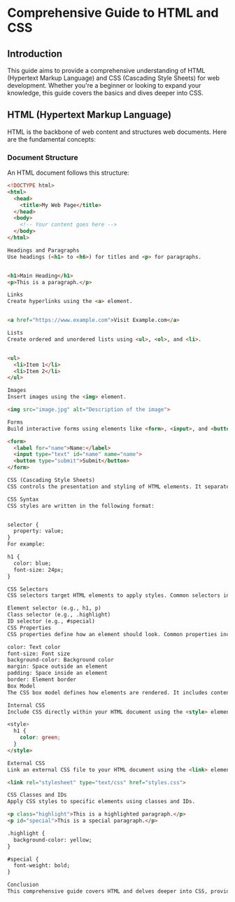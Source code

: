 # Comprehensive Guide to HTML and CSS

## Introduction

This guide aims to provide a comprehensive understanding of HTML (Hypertext Markup Language) and CSS (Cascading Style Sheets) for web development. Whether you're a beginner or looking to expand your knowledge, this guide covers the basics and dives deeper into CSS.

## HTML (Hypertext Markup Language)

HTML is the backbone of web content and structures web documents. Here are the fundamental concepts:

### Document Structure

An HTML document follows this structure:

```html
<!DOCTYPE html>
<html>
  <head>
    <title>My Web Page</title>
  </head>
  <body>
    <!-- Your content goes here -->
  </body>
</html>

Headings and Paragraphs
Use headings (<h1> to <h6>) for titles and <p> for paragraphs.


<h1>Main Heading</h1>
<p>This is a paragraph.</p>

Links
Create hyperlinks using the <a> element.


<a href="https://www.example.com">Visit Example.com</a>

Lists
Create ordered and unordered lists using <ul>, <ol>, and <li>.


<ul>
  <li>Item 1</li>
  <li>Item 2</li>
</ul>

Images
Insert images using the <img> element.

<img src="image.jpg" alt="Description of the image">

Forms
Build interactive forms using elements like <form>, <input>, and <button>.

<form>
  <label for="name">Name:</label>
  <input type="text" id="name" name="name">
  <button type="submit">Submit</button>
</form>

CSS (Cascading Style Sheets)
CSS controls the presentation and styling of HTML elements. It separates content from design. Let's delve deeper into CSS:

CSS Syntax
CSS styles are written in the following format:


selector {
  property: value;
}
For example:

h1 {
  color: blue;
  font-size: 24px;
}

CSS Selectors
CSS selectors target HTML elements to apply styles. Common selectors include:

Element selector (e.g., h1, p)
Class selector (e.g., .highlight)
ID selector (e.g., #special)
CSS Properties
CSS properties define how an element should look. Common properties include:

color: Text color
font-size: Font size
background-color: Background color
margin: Space outside an element
padding: Space inside an element
border: Element border
Box Model
The CSS box model defines how elements are rendered. It includes content, padding, border, and margin.

Internal CSS
Include CSS directly within your HTML document using the <style> element in the <head>.

<style>
  h1 {
    color: green;
  }
</style>

External CSS
Link an external CSS file to your HTML document using the <link> element in the <head>.

<link rel="stylesheet" type="text/css" href="styles.css">

CSS Classes and IDs
Apply CSS styles to specific elements using classes and IDs.

<p class="highlight">This is a highlighted paragraph.</p>
<p id="special">This is a special paragraph.</p>

.highlight {
  background-color: yellow;
}

#special {
  font-weight: bold;
}

Conclusion
This comprehensive guide covers HTML and delves deeper into CSS, providing us with the foundational knowledge us need for web development.